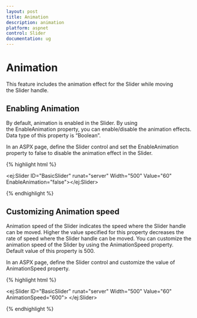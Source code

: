 ```yaml
---
layout: post
title: Animation
description: animation
platform: aspnet
control: Slider
documentation: ug
---
```


# Animation

This feature includes the animation effect for the Slider while moving the Slider handle.

## Enabling Animation

By default, animation is enabled in the Slider. By using the EnableAnimation property, you can enable/disable the animation effects. Data type of this property is “Boolean”.

In an ASPX page, define the Slider control and set the EnableAnimation property to false to disable the animation effect in the Slider. 

{% highlight html %}



<ej:Slider ID="BasicSlider" runat="server" Width="500" Value="60" EnableAnimation="false"></ej:Slider>





{% endhighlight %}



## Customizing Animation speed

Animation speed of the Slider indicates the speed where the Slider handle can be moved. Higher the value specified for this property decreases the rate of speed where the Slider handle can be moved. You can customize the animation speed of the Slider by using the AnimationSpeed property. Default value of this property is 500.

In an ASPX page, define the Slider control and customize the value of AnimationSpeed property. 

{% highlight html %}



<ej:Slider ID="BasicSlider" runat="server" Width="500" Value="60" AnimationSpeed="600"> </ej:Slider>





{% endhighlight %}



